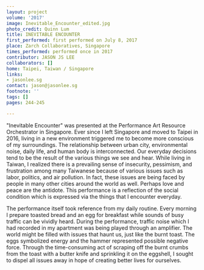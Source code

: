 ```yaml
---
layout: project
volume: '2017'
image: Inevitable_Encounter_edited.jpg
photo_credit: Quinn Lum
title: INEVITABLE ENCOUNTER
first_performed: first performed on July 8, 2017
place: Zarch Collaboratives, Singapore
times_performed: performed once in 2017
contributor: JASON JS LEE
collaborators: []
home: Taipei, Taiwan / Singapore
links:
- jasonlee.sg
contact: jason@jasonlee.sg
footnote: ''
tags: []
pages: 244-245

---
```


"Inevitable Encounter" was presented at the Performance Art Resource Orchestrator in Singapore. Ever since I left Singapore and moved to Taipei in 2016, living in a new environment triggered me to become more conscious of my surroundings. The relationship between urban city, environmental noise, daily life, and human body is interconnected. Our everyday decisions tend to be the result of the various things we see and hear. While living in Taiwan, I realized there is a prevailing sense of insecurity, pessimism, and frustration among many Taiwanese because of various issues such as labor, politics, and air pollution. In fact, these issues are being faced by people in many other cities around the world as well. Perhaps love and peace are the antidote. This performance is a reflection of the social condition which is expressed via the things that I encounter everyday.

The performance itself took reference from my daily routine. Every morning I prepare toasted bread and an egg for breakfast while sounds of busy traffic can be vividly heard. During the performance, traffic noise which I had recorded in my apartment was being played through an amplifier. The world might be filled with issues that haunt us, just like the burnt toast. The eggs symbolized energy and the hammer represented possible negative force. Through the time-consuming act of scraping off the burnt crumbs from the toast with a butter knife and sprinkling it on the eggshell, I sought to dispel all issues away in hope of creating better lives for ourselves.
